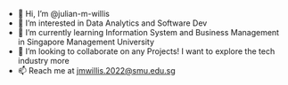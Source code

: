 - 👋 Hi, I’m @julian-m-willis
- 👀 I’m interested in Data Analytics and Software Dev
- 🌱 I’m currently learning Information System and Business Management in Singapore Management University
- 💞️ I’m looking to collaborate on any Projects! I want to explore the tech industry more
- 📫 Reach me at jmwillis.2022@smu.edu.sg

<!---
julian-m-willis/julian-m-willis is a ✨ special ✨ repository because its `README.md` (this file) appears on your GitHub profile.
You can click the Preview link to take a look at your changes.
--->
